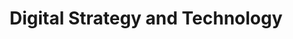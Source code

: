 ---
title:  "Digital Strategy and Technology"
layout: services
categories: [top-level-service]
intro: "Digital systems have various purposes in business. For the sake of simplicity, we find it most useful to think of systems as supporting activity completion in the following ways: making activities easier to complete (access and communication of information), as a tool for completing activities, and performing activities. Through one of these three uses, our goal is to drive performance in an organization by reducing the time to complete any given activity, improve the consistency of an output, or lower the cost of labor required to perform the activity."
---